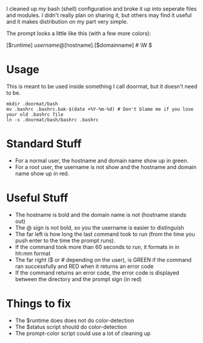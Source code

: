 
I cleaned up my bash (shell) configuration and broke it up into seperate files and modules. I didn't really plan on sharing it, but others may find it useful and it makes distribution on my part very simple.

The prompt looks a little like this (with a few more colors):

[$runtime] $username@[$hostname].[$domainname] # \W $

Usage
=====
This is meant to be used inside something I call doormat, but it doesn't need to be. 

	mkdir .doormat/bash
	mv .bashrc .bashrc.bak-$(date +%Y-%m-%d) # Don't blame me if you lose your old .bashrc file
	ln -s .doormat/bash/bashrc .bashrc

Standard Stuff
==============
* For a normal user, the hostname and domain name show up in green.
* For a root user, the username is not show and the hostname and domain name show up in red.

Useful Stuff
============
* The hostname is bold and the domain name is not (hostname stands out)
* The @ sign is not bold, so you the username is easier to distinguish
* The far left is how long the last command took to run (from the time you push enter to the time the prompt runs).
* If the command took more than 60 seconds to run, it formats in in hh:mm format
* The far right ($ or # depending on the user), is GREEN if the command ran successfully and RED when it returns an error code
* If the command returns an error code, the error code is displayed between the directory and the prompt sign (in red)

Things to fix
=============
* The $runtime does does not do color-detection
* The $status script should do color-detection
* The prompt-color script could use a lot of cleaning up
